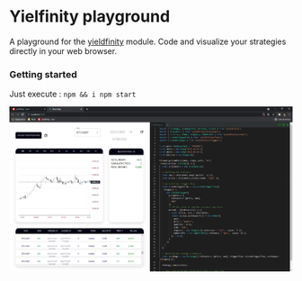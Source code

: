 # Yielfinity playground

A playground for the [yieldfinity](https://www.npmjs.com/package/yieldfinity) module. Code and visualize your strategies directly in your web browser.

### Getting started

Just execute :
`npm && i npm start`


![Backtester](https://raw.githubusercontent.com/fabiensabatie/backtester-front/main/public/images/backtester.png)
